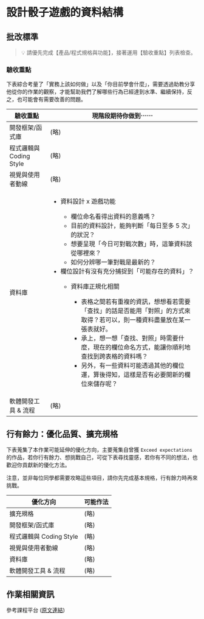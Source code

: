 # 設計骰子遊戲的資料結構

## 批改標準

> 💡  請優先完成【產品/程式規格與功能】，接著運用【驗收重點】列表檢查。

### 驗收重點

下表綜合考量了「實務上該如何做」以及「你目前學會什麼」，需要透過助教分享他從你的作業的觀察，才能幫助我們了解哪些行為已經達到水準、繼續保持，反之，也可能會有需要改善的問題。

<table>
  <thead>
    <tr>
      <th>驗收重點</td>
      <th>現階段期待你做到⋯⋯</td>
    </tr>
  </thead>
  <tbody>
    <tr>
      <td>開發框架/函式庫</td>
      <td>(略)</td>
    </tr>
    <tr>
      <td>程式邏輯與 Coding Style</td>
      <td>(略)</td>
    </tr>
      <tr>
      <td>視覺與使用者動線</td>
      <td>(略)</td>
    </tr>
    <tr>
      <td>資料庫</td>
      <td>
        <ul>
          <li>資料設計 x 遊戲功能</li>
          <ul>
            <li>欄位命名看得出資料的意義嗎？</li>
            <li>目前的資料設計，能夠判斷「每日至多 5 次」的狀況？</li>
            <li>想要呈現「今日可對戰次數」時，這筆資料該從哪裡來？</li>
            <li>如何分辨哪一筆對戰是最新的？</li>
          </ul>
          <li>欄位設計有沒有充分捕捉到「可能存在的資料」？</li>
          <ul>
            <li>資料庫正規化相關</li>
            <ul>
              <li>表格之間若有重複的資訊，想想看若需要「查找」的話是否能用「對照」的方式來取得？若可以，則一種資料盡量放在某一張表就好。</li>
              <li>承上，想一想「查找、對照」時需要什麼，現在的欄位命名方式，能讓你順利地查找到跨表格的資料嗎？</li>
              <li>另外，有一些資料可能透過其他的欄位運，算後得知，這樣是否有必要開新的欄位來儲存呢？</li>
            </ul>
          </ul>
        </ul>
      </td>
    </tr>
      <tr>
      <td>軟體開發工具 & 流程</td>
      <td>(略)</td>
    </tr>
  </tbody>
</table>

## 行有餘力：優化品質、擴充規格

下表蒐集了本作業可能延伸的優化方向，主要蒐集自曾獲 `Exceed expectations` 的作品，若你行有餘力、想挑戰自己，可從下表尋找靈感，若你有不同的想法，也歡迎你貢獻新的優化方法。

注意，並非每位同學都需要攻略這些項目，請你先完成基本規格，行有餘力時再來挑戰。

<table>
  <thead>
    <tr>
      <th>優化方向</td>
      <th>可能作法</td>
    </tr>
  </thead>
  <tbody>
    <tr>
      <td>擴充規格</td>
      <td>(略)</td>
    </tr>
    <tr>
      <td>開發框架/函式庫</td>
      <td>(略)</td>
    </tr>
    <tr>
      <td>程式邏輯與 Coding Style</td>
      <td>(略)</td>
    </tr>
      <tr>
      <td>視覺與使用者動線</td>
      <td>(略)</td>
    </tr>
    <tr>
      <td>資料庫</td>
      <td>(略)</td>
    </tr>
      <tr>
      <td>軟體開發工具 & 流程</td>
      <td>(略)</td>
    </tr>
  </tbody>
</table>

## 作業相關資訊

參考課程平台 (<a href="https://lighthouse.alphacamp.co/courses/98/assignments/2987" target="_blank">原文連結</a>)
